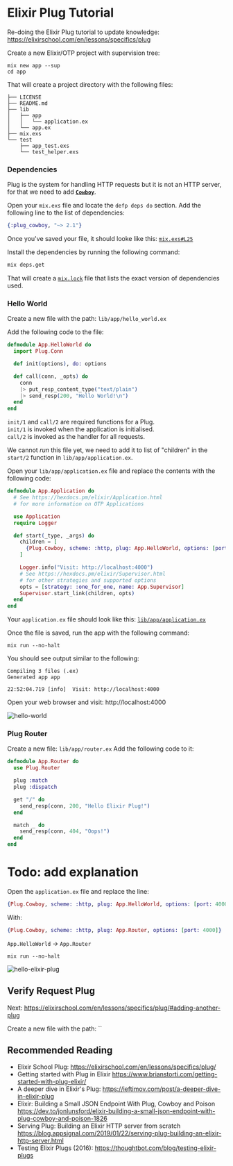 # Elixir Plug Tutorial

Re-doing the Elixir Plug tutorial to update knowledge:
https://elixirschool.com/en/lessons/specifics/plug

Create a new Elixir/OTP project with supervision tree:

```
mix new app --sup
cd app
```

That will create a project directory with the following files:

```
├── LICENSE
├── README.md
├── lib
│   ├── app
│   │   └── application.ex
│   └── app.ex
├── mix.exs
└── test
    ├── app_test.exs
    └── test_helper.exs
```

### Dependencies

Plug is the system for handling HTTP requests
but it is not an HTTP server,
for that we need to add
[**`Cowboy`**](https://github.com/ninenines/cowboy).

Open your `mix.exs` file and locate the `defp deps do` section.
Add the following line to the list of dependencies:

```elixir
{:plug_cowboy, "~> 2.1"}
```

Once you've saved your file,
it should looke like this:
[`mix.exs#L25`](https://github.com/nelsonic/elixir-plug-tutorial/blob/2857e49409bb3e21f699a165631701e7ca1323e3/mix.exs#L25)

Install the dependencies by running the following command:

```sh
mix deps.get
```

That will create a
[`mix.lock`](https://github.com/nelsonic/elixir-plug-tutorial/blob/0cb4baeba23c7440b2d16ca89721cbe7338f1d09/mix.lock)
file that lists the exact version of dependencies used.


### Hello World

Create a new file with the path: `lib/app/hello_world.ex`

Add the following code to the file:
```elixir
defmodule App.HelloWorld do
  import Plug.Conn

  def init(options), do: options

  def call(conn, _opts) do
    conn
    |> put_resp_content_type("text/plain")
    |> send_resp(200, "Hello World!\n")
  end
end
```

`init/1` and `call/2` are required functions for a Plug. <br />
`init/1` is invoked when the application is initialised. <br />
`call/2` is invoked as the handler for all requests.


We cannot _run_ this file yet,
we need to add it to list of "children"
in the `start/2` function
in `lib/app/application.ex`.

Open your `lib/app/application.ex` file
and replace the contents with the following code:

```elixir
defmodule App.Application do
  # See https://hexdocs.pm/elixir/Application.html
  # for more information on OTP Applications

  use Application
  require Logger

  def start(_type, _args) do
    children = [
      {Plug.Cowboy, scheme: :http, plug: App.HelloWorld, options: [port: 4000]}
    ]

    Logger.info("Visit: http://localhost:4000")
    # See https://hexdocs.pm/elixir/Supervisor.html
    # for other strategies and supported options
    opts = [strategy: :one_for_one, name: App.Supervisor]
    Supervisor.start_link(children, opts)
  end
end
```

Your `application.ex` file should look like this:
[`lib/app/application.ex`](https://github.com/nelsonic/elixir-plug-tutorial/blob/master/lib/app/application.ex)



Once the file is saved, run the app with the following command:

```
mix run --no-halt
```

You should see output similar to the following:

```
Compiling 3 files (.ex)
Generated app app

22:52:04.719 [info]  Visit: http://localhost:4000
```

Open your web browser and visit: http://localhost:4000

![hello-world](https://user-images.githubusercontent.com/194400/78510862-3b2ca900-7790-11ea-945e-a1d7d81d287f.png)


### Plug Router

Create a new file: `lib/app/router.ex`
Add the following code to it:

```elixir
defmodule App.Router do
  use Plug.Router

  plug :match
  plug :dispatch

  get "/" do
    send_resp(conn, 200, "Hello Elixir Plug!")
  end

  match _ do
    send_resp(conn, 404, "Oops!")
  end
end

```

# Todo: add explanation



Open the `application.ex` file and replace the line:

```elixir
{Plug.Cowboy, scheme: :http, plug: App.HelloWorld, options: [port: 4000]}
```

With:

```elixir
{Plug.Cowboy, scheme: :http, plug: App.Router, options: [port: 4000]}
```

`App.HelloWorld` -> `App.Router`


```
mix run --no-halt
```


![hello-elixir-plug](https://user-images.githubusercontent.com/194400/78511381-19352580-7794-11ea-809d-f5b92028e3eb.png)


## Verify Request Plug

Next: https://elixirschool.com/en/lessons/specifics/plug/#adding-another-plug

Create a new file with the path: ``







## Recommended Reading


+ Elixir School Plug:
https://elixirschool.com/en/lessons/specifics/plug/
+ Getting started with Plug in Elixir
https://www.brianstorti.com/getting-started-with-plug-elixir/
+ A deeper dive in Elixir's Plug:
https://ieftimov.com/post/a-deeper-dive-in-elixir-plug
+ Elixir: Building a Small JSON Endpoint With Plug, Cowboy and Poison
https://dev.to/jonlunsford/elixir-building-a-small-json-endpoint-with-plug-cowboy-and-poison-1826
+ Serving Plug: Building an Elixir HTTP server from scratch
https://blog.appsignal.com/2019/01/22/serving-plug-building-an-elixir-http-server.html
+ Testing Elixir Plugs (2016):
https://thoughtbot.com/blog/testing-elixir-plugs
